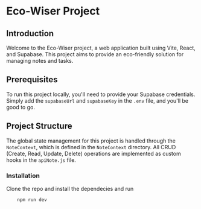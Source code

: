 # Eco-Wiser Project

## Introduction

Welcome to the Eco-Wiser project, a web application built using Vite, React, and Supabase. This project aims to provide an eco-friendly solution for managing notes and tasks.

## Prerequisites

To run this project locally, you'll need to provide your Supabase credentials. Simply add the `supabaseUrl` and `supabaseKey` in the `.env` file, and you'll be good to go.

## Project Structure

The global state management for this project is handled through the `NoteContext`, which is defined in the `NoteContext` directory. All CRUD (Create, Read, Update, Delete) operations are implemented as custom hooks in the `apiNote.js` file.

### Installation

Clone the repo and install the dependecies and run

```bash
    npm run dev
```
